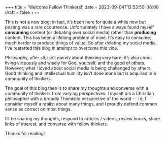 +++
title = 'Welcome Fellow Thinkers!'
date = 2023-09-04T13:53:50-06:00
draft = false
+++

This is not a new blog; in fact, it’s been here for quite a while now but posting was a rare occurrence. Unfortunately I have always found myself **consuming** content (or debating over social media) rather than **producing** content. This has been a lifelong problem of mine. It’s easy to consume; much harder to produce things of value. So after deleting my social media, I’ve restarted this blog in attempt to overcome this vice. 

Philosophy, after all, isn’t *merely* about thinking very hard; it’s also about living virtuously and wisely for God, yourself, and the good of others. However, what I loved about social media is being challenged by others. Good thinking and intellectual humility isn’t done alone but is acquired in a community of thinkers. 

The goal of this blog then is to share my thoughts and converse with a community of thinkers from varying perspectives. I myself am a Christian philosopher with a broadly Thomistic perspective of the world -- i.e, I consider myself a realist about many things, and I proudly defend common sense as correct on most things. 

I’ll be sharing my thoughts, respond to articles / videos, review books, share links of interest, and converse with fellow thinkers. 

Thanks for reading!

